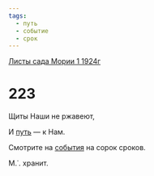 ```yaml
---
tags:
  - путь
  - событие
  - срок
---
```


[Листы сада Мории 1 1924г](/agni/1924)

# 223
Щиты Наши не ржавеют,   

И [путь](/tag/#путь) — к Нам.   

Смотрите на [события](/tag/#событие) на сорок сроков.   

М.˙. хранит.   

